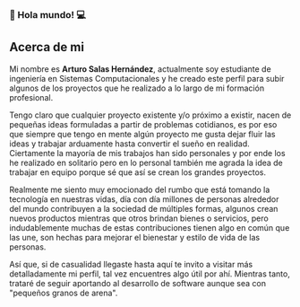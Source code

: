 ### 👋 Hola mundo! 💻

## Acerca de mi
Mi nombre es **Arturo Salas Hernández**, actualmente soy estudiante de ingeniería en Sistemas Computacionales y he creado este perfil para subir algunos de los proyectos que he realizado a lo largo de mi formación profesional.

Tengo claro que cualquier proyecto existente y/o próximo a existir, nacen de pequeñas ideas formuladas a partir de problemas cotidianos, es por eso que siempre que tengo en mente algún proyecto me gusta dejar fluir las ideas y trabajar arduamente hasta convertir el sueño en realidad. Ciertamente la mayoría de mis trabajos han sido personales y por ende los he realizado en solitario pero en lo personal también me agrada la idea de trabajar en equipo porque sé que así se crean los grandes proyectos.

Realmente me siento muy emocionado del rumbo que está tomando la tecnología en nuestras vidas, día con día millones de personas alrededor del mundo contribuyen a la sociedad de múltiples formas, algunos crean nuevos productos mientras que otros brindan bienes o servicios, pero indudablemente muchas de estas contribuciones tienen algo en común que las une, son hechas para mejorar el bienestar y estilo de vida de las personas.

Así que, si de casualidad llegaste hasta aquí te invito a visitar más detalladamente mi perfil, tal vez encuentres algo útil por ahí. Mientras tanto, trataré de seguir aportando al desarrollo de software aunque sea con "pequeños granos de arena".


<!--
**Arturo-sh/Arturo-sh** is a ✨ _special_ ✨ repository because its `README.md` (this file) appears on your GitHub profile.

Here are some ideas to get you started:

- 🔭 I’m currently working on ...
- 🌱 I’m currently learning ...
- 👯 I’m looking to collaborate on ...
- 🤔 I’m looking for help with ...
- 💬 Ask me about ...
- 📫 How to reach me: ...
- 😄 Pronouns: ...
- ⚡ Fun fact: ...
-->
